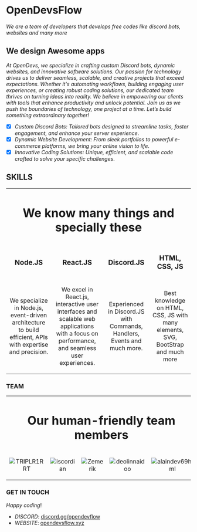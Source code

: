 # OpenDevsFlow

*We are a team of developers that develops free codes like discord bots, websites and many more*

## We design Awesome apps

*At OpenDevs, we specialize in crafting custom Discord bots, dynamic websites, and innovative software solutions. Our passion for technology drives us to deliver seamless, scalable, and creative projects that exceed expectations. Whether it's automating workflows, building engaging user experiences, or creating robust coding solutions, our dedicated team thrives on turning ideas into reality. We believe in empowering our clients with tools that enhance productivity and unlock potential. Join us as we push the boundaries of technology, one project at a time. Let’s build something extraordinary together!*

- [x] *Custom Discord Bots: Tailored bots designed to streamline tasks, foster engagement, and enhance your server experience*.
- [x] *Dynamic Website Development: From sleek portfolios to powerful e-commerce platforms, we bring your online vision to life*.
- [x] *Innovative Coding Solutions: Unique, efficient, and scalable code crafted to solve your specific challenges*.

## SKILLS

<table align = "center">
  <tr>
    <td colspan = "4">
      <h1 align = "center">
        We know many things and specially these
      </h1>
    </td>
  </tr>
  <tr>
    <td>
      <h3 align = "center">
        Node.JS
      </h3>
    </td>
    <td>
      <h3 align = "center">
        React.JS
      </h3>
    </td>
    <td>
      <h3 align = "center">
        Discord.JS
      </h3>
    </td>
    <td>
      <h3  align = "center">
        HTML, CSS, JS
      </h3>
    </td>
  </tr>
  <tr>
    <td>
      <p align = "center">
        We specialize in Node.js, event-driven architecture to build efficient, APIs with expertise and precision.
      </p>
    </td>
    <td>
      <p align = "center">
       We excel in React.js, interactive user interfaces and scalable web applications with a focus on performance, and seamless user experiences.
      </p>
    </td>
    <td>
      <p align = "center">
        Experienced in Discord.JS with Commands, Handlers, Events and much more.
      </p>
    </td>
    <td>
      <p align = "center">
        Best knowledge on HTML, CSS, JS with many elements, SVG, BootStrap and much more
      </p>
    </td>
  </tr>
</table>

### TEAM

<table align = "center">
  <tr>
    <td colspan = "5">
      <h1 align = "center">
        Our human-friendly team members
      </h1>
    </td>
  </tr>
  <tr align = "center">
    <td>
      
![TRIPLR1RRT](https://github.com/user-attachments/assets/e97f8294-e86a-4bd9-b404-6fcf3b77f4d2)
    </td>
    <td>
    
![iscordian](https://github.com/user-attachments/assets/25032ac7-9c31-471e-a693-77811a7ee634)
    </td>
    <td>
    
![Zemerik](https://github.com/user-attachments/assets/44cd27c6-5c2a-442e-8cc2-18ebe99405b7)
    </td>
    <td>
    
![deolinnaidoo](https://github.com/user-attachments/assets/2132028a-c057-4fed-b0d6-76da16e2f3f7)
    </td>
    <td>
    
![alaindev69html](https://github.com/user-attachments/assets/6319a35a-34cc-48b5-bd85-ce98a3cf5ee7)
    </td>
  </tr>
</table>


### GET IN TOUCH

*Happy coding*!

- *DISCORD*: [discord.gg/opendevflow](https://dsc.gg/od-flow)
- *WEBSITE*: [opendevsflow.xyz](https://opendevsflow.xyz)
